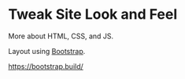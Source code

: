 # Tweak Site Look and Feel

More about HTML, CSS, and JS.

Layout using [Bootstrap](https://getbootstrap.com/docs/4.0/getting-started/introduction/).

https://bootstrap.build/
